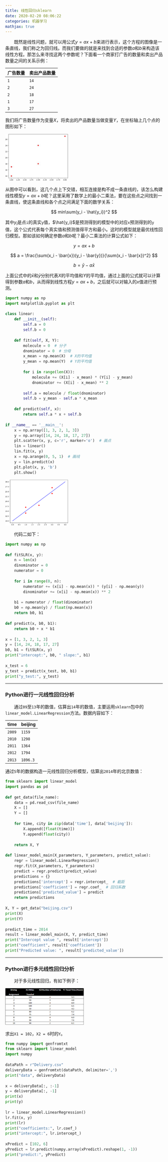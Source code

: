 ```yaml
---
title: 线性回归sklearn
date: 2020-02-20 08:06:22
categories: 机器学习
mathjax: true
---
```

&emsp;&emsp;既然是线性问题，就可以用公式$y = ax + b$来进行表示，这个方程的图像是一条直线，我们称之为回归线。而我们要做的就是来找到合适的参数$a$和$b$来构造该线性方程。那怎么来寻找这两个参数呢？下面看一个商家打广告的数量和卖出产品数量之间的关系示例：<!--more-->

广告数量 | 卖出产品数量
--------|------------
`1`     | `14`
`2`     | `24`
`2`     | `18`
`1`     | `17`
`3`     | `27`

我们将广告数量作为变量$X$，将卖出的产品数量当做变量$Y$，在坐标轴上几个点的图形如下：

<img src="./线性回归sklearn/1.png" width=40%>

从图中可以看到，这几个点上下交错，相互连接是构不成一条直线的，该怎么构建线性模型$y = ax + b$呢？这里采用了数学上的最小二乘法，要在这些点之间找到一条直线，使这条直线和各个点之间满足下面的数学关系：

$$
min\sum(y_i - \hat{y_i})^2
$$

其中$y_i$是点`i`的真实`y`值，$\hat{y_i}$是预测得到的模型中的对应`x`预测得到的`y`值，这个公式代表每个真实值和预测值得平方和最小。这时的模型就是最优线性回归模型。那如该如何确定参数$a$和$b$呢？最小二乘法的计算公式如下：

$$
y = ax + b
$$

$$
a = \frac{\sum(x_i - \bar{x})(y_i - \bar{y})}{\sum(x_i - \bar{x})^2}
$$

$$
b = \bar{y} - a\bar{x}
$$

上面公式中的$\bar{x}$和$\bar{y}$分别代表$X$的平均值和$Y$的平均值，通过上面的公式就可以计算得到参数$a$和$b$，从而得到线性方程$y = ax + b$，之后就可以对输入的$x$值进行预测。

``` python
import numpy as np
import matplotlib.pyplot as plt

class linear:
    def __init__(self):
        self.a = 0
        self.b = 0

    def fit(self, X, Y):
        molecule = 0  # 分子
        dnominator = 0  # 分母
        x_mean = np.mean(X)  # X的平均值
        y_mean = np.mean(Y)  # Y的平均值

        for i in range(len(X)):
            molecule += (X[i] - x_mean) * (Y[i] - y_mean)
            dnominator += (X[i] - x_mean) ** 2

        self.a = molecule / float(dnominator)
        self.b = y_mean - self.a * x_mean

    def predict(self, x):
        return self.a * x + self.b

if __name__ == '__main__':
    x = np.array([1, 3, 2, 1, 3])
    y = np.array([14, 24, 18, 17, 27])
    plt.scatter(x, y, c='r', marker='o')  # 画点
    lin = linear()
    lin.fit(x, y)
    x = np.arange(0, 5, 1)  # 画线
    y = lin.predict(x)
    plt.plot(x, y, 'b')
    plt.show()
```

<img src="./线性回归sklearn/2.png" width=40%>

&emsp;&emsp;代码二如下：

``` python
import numpy as np

def fitSLR(x, y):
    n = len(x)
    dinominator = 0
    numerator = 0

    for i in range(0, n):
        numerator += (x[i] - np.mean(x)) * (y[i] - np.mean(y))
        dinominator += (x[i] - np.mean(x)) ** 2

    b1 = numerator / float(dinominator)
    b0 = np.mean(y) / float(np.mean(x))
    return b0, b1

def predict(x, b0, b1):
    return b0 + x * b1

x = [1, 3, 2, 1, 3]
y = [14, 24, 18, 17, 27]
b0, b1 = fitSLR(x, y)
print("intercept:", b0, " slope:", b1)

x_test = 6
y_test = predict(x_test, b0, b1)
print("y_test:", y_test)
```

---

### Python进行一元线性回归分析

&emsp;&emsp;通过`09`至`13`年的数值，估算出`14`年的数值，主要运用`sklearn`包中的`linear_model.LinearRegression`方法。数据内容如下：

time   | beijing
-------|-------
`2009` | `1159`
`2010` | `1298`
`2011` | `1364`
`2012` | `1794`
`2013` | `1896.3`

通过`5`年的数据构造一元线性回归分析模型，估算出`2014`年的北京数值：

``` python
from sklearn import linear_model
import pandas as pd

def get_data(file_name):
    data = pd.read_csv(file_name)
    X = []
    Y = []

    for time, city in zip(data['time'], data['beijing']):
        X.append([float(time)])
        Y.append(float(city))

    return X, Y

def linear_model_main(X_parameters, Y_parameters, predict_value):
    regr = linear_model.LinearRegression()
    regr.fit(X_parameters, Y_parameters)
    predict = regr.predict(predict_value)
    predictions = {}
    predictions['intercept'] = regr.intercept_  # 截距
    predictions['coefficient'] = regr.coef_  # 回归系数
    predictions['predicted_value'] = predict
    return predictions

X, Y = get_data("beijing.csv")
print(X)
print(Y)

predict_time = 2014
result = linear_model_main(X, Y, predict_time)
print("Intercept value ", result['intercept'])
print("coefficient", result['coefficient'])
print("Predicted value: ", result['predicted_value'])
```

---

### Python进行多元线性回归分析

&emsp;&emsp;对于多元线性回归，有如下例子：

<img src="./线性回归sklearn/3.png" width=50%>

求出`X1 = 102`，`X2 = 6`时的`Y`。

``` python
from numpy import genfromtxt
from sklearn import linear_model
import numpy

dataPath = r"Delivery.csv"
deliveryData = genfromtxt(dataPath, delimiter=',')
print("data", deliveryData)

x = deliveryData[:, :-1]
y = deliveryData[:, -1]
print(x)
print(y)

lr = linear_model.LinearRegression()
lr.fit(x, y)
print(lr)
print("coefficients:", lr.coef_)
print("intercept:", lr.intercept_)

xPredict = [102, 6]
yPredict = lr.predict(numpy.array(xPredict).reshape(1, -1))
print("predict:", yPredict)
```